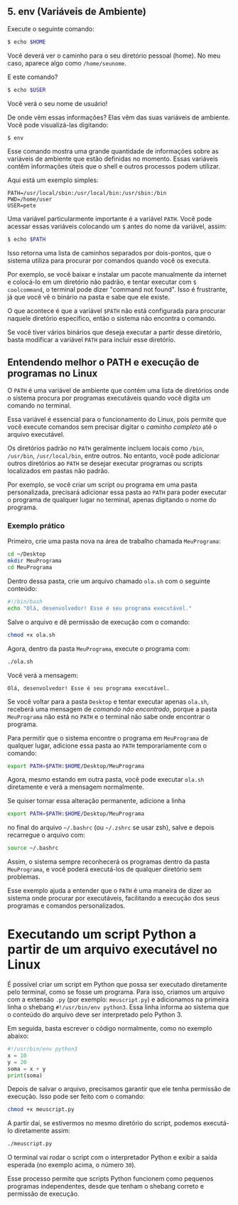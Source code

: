 ## 5. env (Variáveis de Ambiente)

Execute o seguinte comando:

```bash
$ echo $HOME
```

Você deverá ver o caminho para o seu diretório pessoal (home). No meu caso, aparece algo como `/home/seunome`.

E este comando?

```bash
$ echo $USER
```

Você verá o seu nome de usuário!

De onde vêm essas informações? Elas vêm das suas variáveis de ambiente. Você pode visualizá-las digitando:

```bash
$ env
```

Esse comando mostra uma grande quantidade de informações sobre as variáveis de ambiente que estão definidas no momento. Essas variáveis contêm informações úteis que o shell e outros processos podem utilizar.

Aqui está um exemplo simples:

```
PATH=/usr/local/sbin:/usr/local/bin:/usr/sbin:/bin
PWD=/home/user
USER=pete
```

Uma variável particularmente importante é a variável `PATH`. Você pode acessar essas variáveis colocando um `$` antes do nome da variável, assim:

```bash
$ echo $PATH
```

Isso retorna uma lista de caminhos separados por dois-pontos, que o sistema utiliza para procurar por comandos quando você os executa. 

Por exemplo, se você baixar e instalar um pacote manualmente da internet e colocá-lo em um diretório não padrão, e tentar executar com `$ coolcommand`, o terminal pode dizer "command not found". Isso é frustrante, já que você vê o binário na pasta e sabe que ele existe.

O que acontece é que a variável `$PATH` não está configurada para procurar naquele diretório específico, então o sistema não encontra o comando.

Se você tiver vários binários que deseja executar a partir desse diretório, basta modificar a variável `PATH` para incluir esse diretório.

## Entendendo melhor o PATH e execução de programas no Linux

O `PATH` é uma variável de ambiente que contém uma lista de diretórios onde o sistema procura por programas executáveis quando você digita um comando no terminal. 

Essa variável é essencial para o funcionamento do Linux, pois permite que você execute comandos sem precisar digitar o *caminho completo* até o arquivo executável.

Os diretórios padrão no `PATH` geralmente incluem locais como `/bin`, `/usr/bin`, `/usr/local/bin`, entre outros. No entanto, você pode adicionar outros diretórios ao `PATH` se desejar executar programas ou scripts localizados em pastas não padrão.

Por exemplo, se você criar um script ou programa em uma pasta personalizada, precisará adicionar essa pasta ao `PATH` para poder executar o programa de qualquer lugar no terminal, apenas digitando o nome do programa.

### Exemplo prático

Primeiro, crie uma pasta nova na área de trabalho chamada `MeuPrograma`:

```bash
cd ~/Desktop
mkdir MeuPrograma
cd MeuPrograma
```

Dentro dessa pasta, crie um arquivo chamado `ola.sh` com o seguinte conteúdo:

```bash
#!/bin/bash
echo "Olá, desenvolvedor! Esse é seu programa executável."
```

Salve o arquivo e dê permissão de execução com o comando:

```bash
chmod +x ola.sh
```

Agora, dentro da pasta `MeuPrograma`, execute o programa com:

```bash
./ola.sh
```

Você verá a mensagem:

```
Olá, desenvolvedor! Esse é seu programa executável.
```

Se você voltar para a pasta `Desktop` e tentar executar apenas `ola.sh`, receberá uma mensagem de *comando não encontrado*, porque a pasta `MeuPrograma` não está no `PATH` e o terminal não sabe onde encontrar o programa.

Para permitir que o sistema encontre o programa em `MeuPrograma` de qualquer lugar, adicione essa pasta ao `PATH` temporariamente com o comando:

```bash
export PATH=$PATH:$HOME/Desktop/MeuPrograma
```

Agora, mesmo estando em outra pasta, você pode executar `ola.sh` diretamente e verá a mensagem normalmente.

Se quiser tornar essa alteração permanente, adicione a linha

```bash
export PATH=$PATH:$HOME/Desktop/MeuPrograma
```

no final do arquivo `~/.bashrc` (ou `~/.zshrc` se usar zsh), salve e depois recarregue o arquivo com:

```bash
source ~/.bashrc
```

Assim, o sistema sempre reconhecerá os programas dentro da pasta `MeuPrograma`, e você poderá executá-los de qualquer diretório sem problemas.

Esse exemplo ajuda a entender que o `PATH` é uma maneira de dizer ao sistema onde procurar por executáveis, facilitando a execução dos seus programas e comandos personalizados.

# Executando um script Python a partir de um arquivo executável no Linux

É possível criar um script em Python que possa ser executado diretamente pelo terminal, como se fosse um programa. Para isso, criamos um arquivo com a extensão `.py` (por exemplo: `meuscript.py`) e adicionamos na primeira linha o shebang `#!/usr/bin/env python3`. Essa linha informa ao sistema que o conteúdo do arquivo deve ser interpretado pelo Python 3.

Em seguida, basta escrever o código normalmente, como no exemplo abaixo:

```python
#!/usr/bin/env python3
x = 10
y = 20
soma = x + y
print(soma)
```

Depois de salvar o arquivo, precisamos garantir que ele tenha permissão de execução. Isso pode ser feito com o comando:

```bash
chmod +x meuscript.py
```

A partir daí, se estivermos no mesmo diretório do script, podemos executá-lo diretamente assim:

```bash
./meuscript.py
```

O terminal vai rodar o script com o interpretador Python e exibir a saída esperada (no exemplo acima, o número `30`).

Esse processo permite que scripts Python funcionem como pequenos programas independentes, desde que tenham o shebang correto e permissão de execução.


